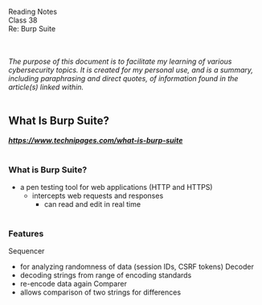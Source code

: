 Reading Notes <br>
Class 38<br>
Re: Burp Suite <br><br><br>

*The purpose of this document is to facilitate my learning of various cybersecurity topics.  It is created for my personal use, and is a summary, including paraphrasing and direct quotes, of information found in the article(s) linked within.*<br><br>

## What Is Burp Suite?
***https://www.technipages.com/what-is-burp-suite***
<br><br>

### What is Burp Suite?
- a pen testing tool for web applications (HTTP and HTTPS)
  - intercepts web requests and responses
    - can read and edit in real time<br><br>

### Features
Sequencer
- for analyzing randomness of data (session IDs, CSRF tokens)
Decoder
- decoding strings from range of encoding standards
- re-encode data again
Comparer
- allows comparison of two strings for differences<br><br><br><br>
